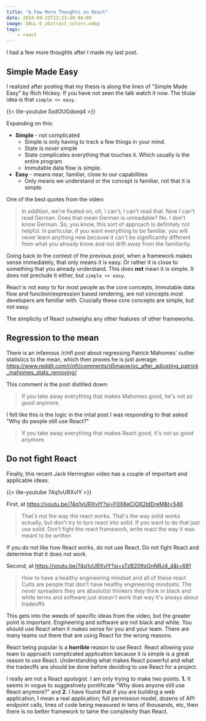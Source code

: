 ```yaml
---
title: "A Few More Thoughts on React"
date: 2024-04-23T23:23:40-04:00
image: DALL·E_abstract_colors.webp
tags:
    - react
---
```

I had a few more thoughts after I made my last post. 

## Simple Made Easy
I realized after posting that my thesis is along the lines of "Simple Made Easy" by Rich Hickey. If you have not seen the talk watch it now.  The titular idea is that `simple <> easy`. 

{{< lite-youtube SxdOUGdseq4 >}}

Expanding on this:
- **Simple** - not complicated
	- Simple is only having to track a few things in your mind.
	- State is *never* simple
	- State complicates everything that touches it. Which usually is the entire program
	- Immutable data flow is simple.
- **Easy** - means near, familiar, close to our capabilities
	- Only means we understand or the concept is familiar, not that it is simple.

One of the best quotes from the video:
> In addition, we're fixated on, oh, I can't; I can't read that. Now I can't read German. Does that mean German is unreadable? No. I don't know German. So, you know, this sort of approach is definitely not helpful. In particular, if you want everything to be familiar, you will never learn anything new because it can't be significantly different from what you already know and not drift away from the familiarity.

Going back to the context of the previous post, when a framework makes sense immediately, that only means it is easy. Or rather it is close to something that you already understand. This does **not** mean it is simple. It does not preclude it either, but `simple <> easy`.

React is not easy to for most people as the core concepts, Immutable data flow and function/expression based rendering, are not concepts most developers are familiar with. Crucially these core concepts are simple, but not easy. 

The simplicity of React outweighs any other features of other frameworks.

## Regression to the mean
There is an infamous /r/nfl post about regressing Patrick Mahomes' outlier statistics to the mean, which then proves he is just average: 
https://www.reddit.com/r/nfl/comments/d5maow/oc_after_adjusting_patrick_mahomes_stats_removing/

This comment is the post distilled down:
> If you take away everything that makes Mahomes good, he's not so good anymore.

I felt like this is the logic in the intial post I was responding to that asked "Why do people still use React?"

> If you take away everything that makes React good, it's not so good anymore.

## Do not fight React
Finally, this recent Jack Herrington video has a couple of important and applicable ideas.

{{< lite-youtube 74q1vURXvlY >}}

First, at https://youtu.be/74q1vURXvlY?si=F0X8eCjOX2ldDreM&t=546

> That's not the way the react works. That's the way solid works actually, but don't try to turn react into solid. If you want to do that just use solid. Don't fight the react framework, write react the way it was meant to be written

If you do not like how React works, do not use React. Do not fight React and determine that it does not work.

Second, at https://youtu.be/74q1vURXvlY?si=sTzB209sOnNRJ4_4&t=681

> How to have a healthy engineering mindset and all of these react Cults are people that don't have healthy engineering mindsets. The never spreaders they are absolutist thinkers they think in black and white terms and software just doesn't work that way it's always about tradeoffs

This gets into the weeds of specific ideas  from the video, but the greater point is important. Engineering and software are not black and white. You should use React when it makes sense for you and your team. There are many teams out there that are using React for the wrong reasons. 

React being popular is a **horrible** reason to use React. React allowing your team to approach complicated application because it is simple is a great reason to use React. Understanding what makes React powerful and what the tradeoffs are should be done before deciding to use React for a project.

I really am not a React apologist. I am only trying to make two points. **1.** It seems in vogue to suggestively pontificate "Why does anyone still use React anymore?" and **2.** I have found that if you are building a web application, I mean a real application; full permission model, dozens of API endpoint calls, lines of code being measured in tens of thousands, etc, then there is no better framework to tame the complexity than React.